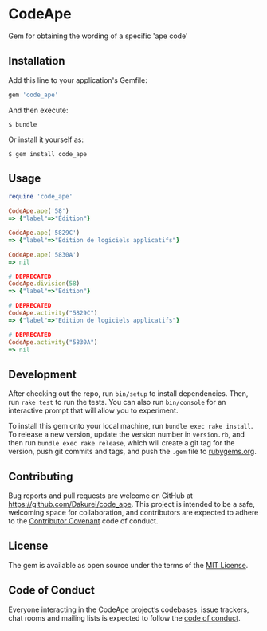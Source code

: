 # CodeApe

Gem for obtaining the wording of a specific 'ape code'

## Installation

Add this line to your application's Gemfile:

```ruby
gem 'code_ape'
```

And then execute:

    $ bundle

Or install it yourself as:

    $ gem install code_ape

## Usage

```ruby
require 'code_ape'

CodeApe.ape('58')
=> {"label"=>"Édition"}

CodeApe.ape('5829C')
=> {"label"=>"Edition de logiciels applicatifs"}

CodeApe.ape('5830A')
=> nil

# DEPRECATED
CodeApe.division(58)
=> {"label"=>"Edition"}

# DEPRECATED
CodeApe.activity("5829C")
=> {"label"=>"Edition de logiciels applicatifs"}

# DEPRECATED
CodeApe.activity("5830A")
=> nil
```

## Development

After checking out the repo, run `bin/setup` to install dependencies. Then, run `rake test` to run the tests. You can also run `bin/console` for an interactive prompt that will allow you to experiment.

To install this gem onto your local machine, run `bundle exec rake install`. To release a new version, update the version number in `version.rb`, and then run `bundle exec rake release`, which will create a git tag for the version, push git commits and tags, and push the `.gem` file to [rubygems.org](https://rubygems.org).

## Contributing

Bug reports and pull requests are welcome on GitHub at https://github.com/Dakurei/code_ape. This project is intended to be a safe, welcoming space for collaboration, and contributors are expected to adhere to the [Contributor Covenant](http://contributor-covenant.org) code of conduct.

## License

The gem is available as open source under the terms of the [MIT License](https://opensource.org/licenses/MIT).

## Code of Conduct

Everyone interacting in the CodeApe project’s codebases, issue trackers, chat rooms and mailing lists is expected to follow the [code of conduct](https://github.com/Dakurei/code_ape/blob/master/CODE_OF_CONDUCT.md).
